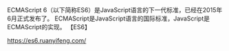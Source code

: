 

ECMAScript 6（以下简称ES6）是JavaScript语言的下一代标准，已经在2015年6月正式发布了。
ECMAScript是JavaScript语言的国际标准，JavaScript是ECMAScript的实现。
【ES6】

https://es6.ruanyifeng.com/
